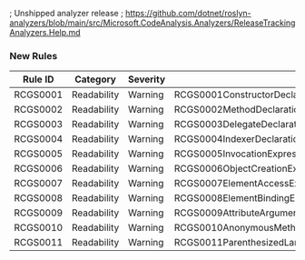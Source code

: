 ﻿; Unshipped analyzer release
; https://github.com/dotnet/roslyn-analyzers/blob/main/src/Microsoft.CodeAnalysis.Analyzers/ReleaseTrackingAnalyzers.Help.md

### New Rules

Rule ID | Category | Severity | Notes
--------|----------|----------|-------
RCGS0001 | Readability | Warning | RCGS0001ConstructorDeclarationParameterMustBeOnUniqueLinesAnalyzer
RCGS0002 | Readability | Warning | RCGS0002MethodDeclarationParameterMustBeOnUniqueLinesAnalyzer
RCGS0003 | Readability | Warning | RCGS0003DelegateDeclarationParameterMustBeOnUniqueLinesAnalyzer
RCGS0004 | Readability | Warning | RCGS0004IndexerDeclarationParameterMustBeOnUniqueLinesAnalyzer
RCGS0005 | Readability | Warning | RCGS0005InvocationExpressionArgumentMustBeOnUniqueLinesAnalyzer
RCGS0006 | Readability | Warning | RCGS0006ObjectCreationExpressionArgumentMustBeOnUniqueLinesAnalyzer
RCGS0007 | Readability | Warning | RCGS0007ElementAccessExpressionArgumentMustBeOnUniqueLinesAnalyzer
RCGS0008 | Readability | Warning | RCGS0008ElementBindingExpressionArgumentMustBeOnUniqueLinesAnalyzer
RCGS0009 | Readability | Warning | RCGS0009AttributeArgumentMustBeOnUniqueLinesAnalyzer
RCGS0010 | Readability | Warning | RCGS0010AnonymousMethodExpressionParameterMustBeOnUniqueLinesAnalyzer
RCGS0011 | Readability | Warning | RCGS0011ParenthesizedLambdaExpressionParameterMustBeOnUniqueLinesAnalyzer